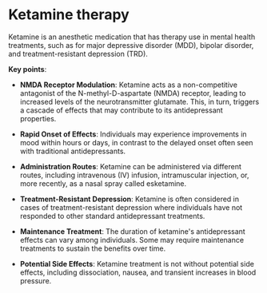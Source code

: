 [//]: # (
source: gpt-3 + jph editing
tags: anesthetics medications depression
)

# Ketamine therapy

Ketamine is an anesthetic medication that has therapy use in mental health treatments, such as for major depressive disorder (MDD), bipolar disorder, and treatment-resistant depression (TRD).

**Key points**:

* **NMDA Receptor Modulation**: Ketamine acts as a non-competitive antagonist of the N-methyl-D-aspartate (NMDA) receptor, leading to increased levels of the neurotransmitter glutamate. This, in turn, triggers a cascade of effects that may contribute to its antidepressant properties.

* **Rapid Onset of Effects**: Individuals may experience improvements in mood within hours or days, in contrast to the delayed onset often seen with traditional antidepressants.

* **Administration Routes**: Ketamine can be administered via different routes, including intravenous (IV) infusion, intramuscular injection, or, more recently, as a nasal spray called esketamine.

* **Treatment-Resistant Depression**: Ketamine is often considered in cases of treatment-resistant depression where individuals have not responded to other standard antidepressant treatments.

* **Maintenance Treatment**: The duration of ketamine's antidepressant effects can vary among individuals. Some may require maintenance treatments to sustain the benefits over time.

* **Potential Side Effects**: Ketamine treatment is not without potential side effects, including dissociation, nausea, and transient increases in blood pressure.
